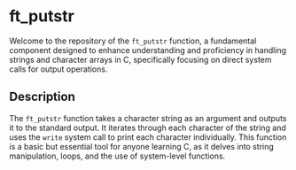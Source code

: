 # ft_putstr

Welcome to the repository of the `ft_putstr` function, a fundamental component designed to enhance understanding and proficiency in handling strings and character arrays in C, specifically focusing on direct system calls for output operations.

## Description

The `ft_putstr` function takes a character string as an argument and outputs it to the standard output. It iterates through each character of the string and uses the `write` system call to print each character individually. This function is a basic but essential tool for anyone learning C, as it delves into string manipulation, loops, and the use of system-level functions.
